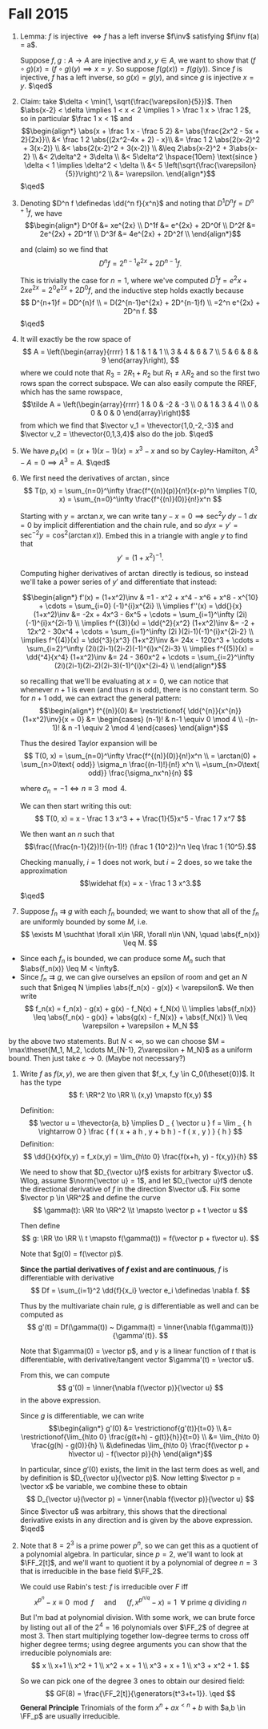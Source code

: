 # Fall 2015

1. Lemma: $f$ is injective $\iff f$ has a left inverse $f\inv$ satisfying $f\inv f(a) = a$.
   
   Suppose $f,g: A \to A$ are injective and $x,y \in A$, we want to show that $(f\circ g)(x) = (f\circ g)(y) \implies x = y$. So suppose $f(g(x)) = f(g(y))$. Since $f$ is injective, $f$ has a left inverse, so $g(x) = g(y)$, and since $g$ is injective $x = y$. $\qed$

2. Claim: take $\delta < \min(1, \sqrt{\frac{\varepsilon}{5}})$. Then $\abs{x-2} < \delta \implies 1 < x < 2 \implies 1 > \frac 1 x > \frac 1 2$, so in particular $\frac 1 x < 1$ and
   $$\begin{align*}
   \abs{x + \frac 1 x - \frac 5 2} &= \abs{\frac{2x^2 - 5x + 2}{2x}}\\
   &< \frac 1 2 \abs{(2x^2-4x + 2) - x}\\
   &= \frac 1 2 \abs{2(x-2)^2 + 3(x-2)} \\
   &< \abs{2(x-2)^2 + 3(x-2)} \\
   &\leq 2\abs{x-2}^2 + 3\abs{x-2} \\
   &< 2\delta^2 + 3\delta \\ 
   &< 5\delta^2  \hspace{10em} \text{since } \delta < 1 \implies \delta^2 < \delta \\
   &< 5 \left(\sqrt{\frac{\varepsilon}{5}}\right)^2 \\
   &= \varepsilon.
   \end{align*}$$
   $\qed$

1. Denoting $D^n f \definedas \dd{^n f}{x^n}$ and noting that $D^1 D^n f = D^{n+1}f$, we have
  $$\begin{align*}
  D^0f &= xe^{2x} \\
  D^1f &= e^{2x} + 2D^0f \\
  D^2f &= 2e^{2x} + 2D^1f \\
  D^3f &= 4e^{2x} + 2D^2f \\
  \end{align*}$$

    and (claim) so we find that 
  $$D^n f = 2^{n-1}e^{2x} + 2D^{n-1}f.$$
  
    This is trivially the case for $n=1$, where we've computed $D^1 f = e^2x + 2xe^{2x} = 2^0e^{2x} + 2D^0 f$, and the inductive step holds exactly because 
  $$
  D^{n+1}f = DD^{n}f \\
  = D(2^{n-1}e^{2x} + 2D^{n-1}f) \\
  =2^n e^{2x} + 2D^n f.
  $$
  $\qed$

1. It will exactly be the row space of 
$$
A = \left(\begin{array}{rrrr}
1 & 1 & 1 & 1 \\
3 & 4 & 6 & 7 \\
5 & 6 & 8 & 9
\end{array}\right),
$$ 
where we could note that $R_3 = 2R_1 + R_2$ but $R_1 \neq \lambda R_2$ and so the first two rows span the correct subspace. We can also easily compute the RREF, which has the same rowspace, $$\tilde A = \left(\begin{array}{rrrr}
1 & 0 & -2 & -3 \\
0 & 1 & 3 & 4 \\
0 & 0 & 0 & 0
\end{array}\right)$$
from which we find that $\vector v_1 = \thevector{1,0,-2,-3}$ and $\vector v_2 = \thevector{0,1,3,4}$ also do the job. $\qed$

1. We have $p_A(x) = (x+1)(x-1)(x) = x^3 - x$ and so by Cayley-Hamilton, $A^3 - A = 0 \implies A^3 = A$. $\qed$

1. We first need the derivatives of $\arctan$, since
    $$
    T(p, x) = \sum_{n=0}^\infty \frac{f^{(n)}(p)}{n!}(x-p)^n \implies T(0, x) = \sum_{n=0}^\infty \frac{f^{(n)}(0)}{n!}x^n 
    $$

    Starting with $y=\arctan x$, we can write $\tan y - x = 0 \implies \sec^2y~dy - 1~dx = 0$ by implicit differentiation and the chain rule, and so $\dd{y}{x} = y' = \sec^{-2}y = \cos^2(\arctan x))$. Embed this in a triangle with angle $y$ to find that 
    $$y' = (1+x^2)^{-1}.$$

    Computing higher derivatives of $\arctan$ directly is tedious, so instead we'll take a power series of $y'$ and differentiate that instead: 

    $$\begin{align*}
    f'(x) = (1+x^2)\inv 
      & =1 - x^2 + x^4 - x^6 + x^8 - x^{10} + \cdots 
      = \sum_{i=0} (-1)^{i}x^{2i} \\
    \implies f''(x) = \dd{}{x} (1+x^2)\inv 
      &= -2x + 4x^3 - 6x^5 + \cdots 
      = \sum_{i=1}^\infty (2i)(-1)^{i}x^{2i-1} \\
    \implies f^{(3)}(x) = \dd{^2}{x^2} (1+x^2)\inv 
      &= -2 + 12x^2 - 30x^4 + \cdots 
      = \sum_{i=1}^\infty (2i )(2i-1)(-1)^{i}x^{2i-2} \\
    \implies f^{(4)}(x) = \dd{^3}{x^3} (1+x^2)\inv 
      &= 24x - 120x^3 + \cdots 
      = \sum_{i=2}^\infty (2i)(2i-1)(2i-2)(-1)^{i}x^{2i-3} \\
    \implies f^{(5)}(x) = \dd{^4}{x^4} (1+x^2)\inv 
      &= 24 - 360x^2 + \cdots 
      = \sum_{i=2}^\infty (2i)(2i-1)(2i-2)(2i-3)(-1)^{i}x^{2i-4} \\
    \end{align*}$$ 

    so recalling that we'll be evaluating at $x=0$, we can notice that whenever $n+1$ is even (and thus $n$ is odd), there is no constant term. So for $n+1$ odd, we can extract the general pattern:
    $$\begin{align*}
    f^{(n)}(0) &= \restrictionof{ \dd{^{n}}{x^{n}} (1+x^2)\inv}{x = 0}
    &= \begin{cases} (n-1)! & n-1 \equiv 0 \mod 4 \\
    -(n-1)! & n -1 \equiv 2 \mod 4 
    \end{cases}
    \end{align*}$$


    Thus the desired Taylor expansion will be 
    $$
    T(0, x) = \sum_{n=0}^\infty \frac{f^{(n)}(0)}{n!}x^n \\
    = \arctan(0) + \sum_{n>0\text{ odd}} \sigma_n \frac{(n-1)!}{n!} x^n \\
    =\sum_{n>0\text{ odd}} \frac{\sigma_nx^n}{n}
    $$

    where $\sigma_n = -1 \iff n \equiv 3 \mod 4$.

    We can then start writing this out:
    $$
    T(0, x) = x - \frac 1 3 x^3 + + \frac{1}{5}x^5 - \frac 1 7 x^7 
    $$

    We then want an $n$ such that 
    $$\frac{(\frac{n-1}{2})!}{(n-1)!} (\frac 1 {10^2})^n \leq \frac 1 {10^5}.$$ 
    
    Checking manually, $i=1$ does not work, but $i=2$ does, so we take the approximation 
    $$\widehat f(x) = x - \frac 1 3 x^3.$$ 
    $\qed$

  1. Suppose $f_n \rightrightarrows g$ with each $f_n$ bounded; we want to show that all of the $f_n$ are uniformly bounded by some $M$, i.e.
  $$
  \exists M \suchthat \forall x\in \RR, \forall n\in \NN, \quad \abs{f_n(x)} \leq M.
  $$
  - Since each $f_n$ is bounded, we can produce some $M_n$ such that $\abs{f_n(x)} \leq M < \infty$.
  - Since $f_n \rightrightarrows g$, we can give ourselves an epsilon of room and get an $N$ such that $n\geq N \implies \abs{f_n(x) - g(x)} < \varepsilon$. We then write
  $$
  f_n(x) = f_n(x) - g(x) + g(x) - f_N(x) + f_N(x) \\
  \implies \abs{f_n(x)} \leq \abs{f_n(x) - g(x)} + \abs{g(x) - f_N(x)} + \abs{f_N(x)} \\
  \leq \varepsilon + \varepsilon + M_N
  $$

  by the above two statements. But $N<\infty$, so we can choose $M = \max\theset{M_1, M_2, \cdots M_{N-1}, 2\varepsilon + M_N}$ as a uniform bound. Then just take $\varepsilon \to 0$. (Maybe not necessary?)

1. Write $f$ as $f(x,y)$, we are then given that $f_x, f_y \in C_0(\theset{0})$. It has the type
  $$
  f: \RR^2 \to \RR \\
  (x,y) \mapsto f(x,y)
  $$
   
   Definition:
$$
\vector u = \thevector{a, b} \implies D _ { \vector u } f = \lim _ { h \rightarrow 0 } \frac { f ( x + a h , y + b h ) - f ( x , y ) } { h }
$$
  Definition: 
$$
\dd{}{x}f(x,y) = f_x(x,y) = \lim_{h\to 0} \frac{f(x+h, y) - f(x,y)}{h}
$$

    We need to show that $D_{\vector u}f$ exists for arbitrary $\vector u$. Wlog, assume $\norm{\vector u} = 1$, and let $D_{\vector u}f$ denote the directional derivative of $f$ in the direction $\vector u$. Fix some $\vector p \in \RR^2$ and define the curve
$$
\gamma(t): \RR \to \RR^2 \\t \mapsto \vector p + t \vector u
$$

    Then define 
$$
g: \RR \to \RR \\ t \mapsto f(\gamma(t)) = f(\vector p + t\vector u).
$$

    Note that $g(0) = f(\vector p)$.

    **Since the partial derivatives of $f$ exist and are continuous**, $f$ is differentiable with derivative 
$$
Df = \sum_{i=1}^2 \dd{f}{x_i} \vector e_i \definedas \nabla f.
$$ 

    Thus by the multivariate chain rule, $g$ is differentiable as well and can be computed as 
$$
g'(t) = Df(\gamma(t)) ~ D\gamma(t) = \inner{\nabla f(\gamma(t))}{\gamma'(t)}.
$$ 

    Note that $\gamma(0) = \vector p$, and $\gamma$ is a linear function of $t$ that is differentiable, with derivative/tangent vector $\gamma'(t) = \vector u$.

    From this, we can compute 
$$
g'(0) = \inner{\nabla f(\vector p)}{\vector u}
$$ 
    in the above expression.

    Since $g$ is differentiable, we can write
$$\begin{align*}
g'(0) &= \restrictionof{g'(t)}{t=0} \\ 
&= \restrictionof{\lim_{h\to 0} \frac{g(t+h) - g(t)}{h}}{t=0} \\ 
&= \lim_{h\to 0} \frac{g(h) - g(0)}{h} \\
&\definedas \lim_{h\to 0} \frac{f(\vector p + h\vector u) - f(\vector p)}{h}
\end{align*}$$

    In particular, since $g'(0)$ exists, the limit in the last term does as well, and by definition is $D_{\vector u}(\vector p)$. Now letting $\vector p = \vector x$ be variable, we combine these to obtain 
$$
D_{\vector u}(\vector p) = \inner{\nabla f(\vector p)}{\vector u}
$$
  Since $\vector u$ was arbitrary, this shows that the directional derivative exists in any direction and is given by the above expression. $\qed$

1. Note that $8=2^3$ is a prime power $p^n$, so we can get this as a quotient of a polynomial algebra. In particular, since $p=2$, we'll want to look at $\FF_2[t]$, and we'll want to quotient it by a polynomial of degree $n=3$ that is irreducible in the base field $\FF_2$.

    We could use Rabin's test: $f$ is irreducible over $F$ iff
  $$
  x^{p^n} - x \equiv 0 \mod f \quad\text{ and }\quad
  \left( f , x ^ { p ^ { n / q } } - x \right) = 1 ~~\forall \text{ prime $q$ dividing $n$}
  $$

    But I'm bad at polynomial division. With some work, we can brute force by listing out all of the $2^4 = 16$ polynomials over $\FF_2$ of degree at most 3. Then start multiplying together low-degree terms to cross off higher degree terms; using degree arguments you can show that the irreducible polynomials are:
  $$
  x \\
  x+1 \\
  x^2 + 1 \\
  x^2 + x + 1 \\
  x^3 + x + 1 \\
  x^3 + x^2 + 1.
  $$

    So we can pick one of the degree 3 ones to obtain our desired field:
  $$
  GF(8) = \frac{\FF_2[t]}{\generators{t^3+t+1}}. \qed
  $$
    **General Principle** Trinomials of the form $x^n + ax^{<n} + b$ with $a,b \in \FF_p$ are usually irreducible.
